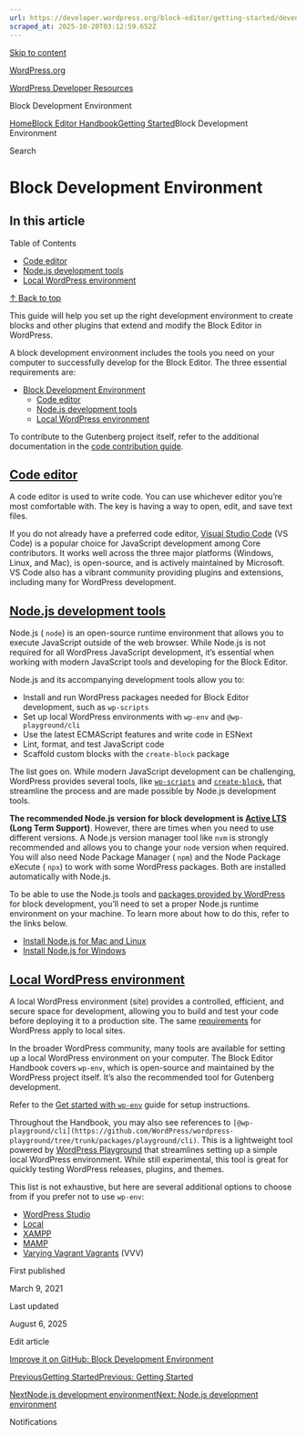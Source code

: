 ```yaml
---
url: https://developer.wordpress.org/block-editor/getting-started/devenv
scraped_at: 2025-10-20T03:12:59.652Z
---
```


[Skip to content](https://developer.wordpress.org/block-editor/getting-started/devenv/#wp--skip-link--target)

[WordPress.org](https://wordpress.org/)

[WordPress Developer Resources](https://developer.wordpress.org/)

Block Development Environment


[Home](https://developer.wordpress.org/)[Block Editor Handbook](https://developer.wordpress.org/block-editor/)[Getting Started](https://developer.wordpress.org/block-editor/getting-started/)Block Development Environment

Search

# Block Development Environment

## In this article

Table of Contents

- [Code editor](https://developer.wordpress.org/block-editor/getting-started/devenv/#code-editor)
- [Node.js development tools](https://developer.wordpress.org/block-editor/getting-started/devenv/#node-js-development-tools)
- [Local WordPress environment](https://developer.wordpress.org/block-editor/getting-started/devenv/#local-wordpress-environment)

[↑ Back to top](https://developer.wordpress.org/block-editor/getting-started/devenv/#wp--skip-link--target)

This guide will help you set up the right development environment to create blocks and other plugins that extend and modify the Block Editor in WordPress.

A block development environment includes the tools you need on your computer to successfully develop for the Block Editor. The three essential requirements are:

- [Block Development Environment](https://developer.wordpress.org/block-editor/getting-started/devenv/#block-development-environment)
  - [Code editor](https://developer.wordpress.org/block-editor/getting-started/devenv/#code-editor)
  - [Node.js development tools](https://developer.wordpress.org/block-editor/getting-started/devenv/#nodejs-development-tools)
  - [Local WordPress environment](https://developer.wordpress.org/block-editor/getting-started/devenv/#local-wordpress-environment)

To contribute to the Gutenberg project itself, refer to the additional documentation in the [code contribution guide](https://developer.wordpress.org/block-editor/contributors/code/getting-started-with-code-contribution).

## [Code editor](https://developer.wordpress.org/block-editor/getting-started/devenv/\#code-editor)

A code editor is used to write code. You can use whichever editor you’re most comfortable with. The key is having a way to open, edit, and save text files.

If you do not already have a preferred code editor, [Visual Studio Code](https://code.visualstudio.com/) (VS Code) is a popular choice for JavaScript development among Core contributors. It works well across the three major platforms (Windows, Linux, and Mac), is open-source, and is actively maintained by Microsoft. VS Code also has a vibrant community providing plugins and extensions, including many for WordPress development.

## [Node.js development tools](https://developer.wordpress.org/block-editor/getting-started/devenv/\#node-js-development-tools)

Node.js ( `node`) is an open-source runtime environment that allows you to execute JavaScript outside of the web browser. While Node.js is not required for all WordPress JavaScript development, it’s essential when working with modern JavaScript tools and developing for the Block Editor.

Node.js and its accompanying development tools allow you to:

- Install and run WordPress packages needed for Block Editor development, such as `wp-scripts`
- Set up local WordPress environments with `wp-env` and `@wp-playground/cli`
- Use the latest ECMAScript features and write code in ESNext
- Lint, format, and test JavaScript code
- Scaffold custom blocks with the `create-block` package

The list goes on. While modern JavaScript development can be challenging, WordPress provides several tools, like [`wp-scripts`](https://developer.wordpress.org/block-editor/getting-started/devenv/get-started-with-wp-scripts/) and [`create-block`](https://developer.wordpress.org/block-editor/getting-started/devenv/get-started-with-create-block/), that streamline the process and are made possible by Node.js development tools.

**The recommended Node.js version for block development is [Active LTS](https://nodejs.org/en/about/previous-releases) (Long Term Support)**. However, there are times when you need to use different versions. A Node.js version manager tool like `nvm` is strongly recommended and allows you to change your `node` version when required. You will also need Node Package Manager ( `npm`) and the Node Package eXecute ( `npx`) to work with some WordPress packages. Both are installed automatically with Node.js.

To be able to use the Node.js tools and [packages provided by WordPress](https://github.com/WordPress/gutenberg/tree/trunk/packages) for block development, you’ll need to set a proper Node.js runtime environment on your machine. To learn more about how to do this, refer to the links below.

- [Install Node.js for Mac and Linux](https://developer.wordpress.org/block-editor/getting-started/devenv/nodejs-development-environment/#node-js-installation-on-mac-and-linux-with-nvm)
- [Install Node.js for Windows](https://developer.wordpress.org/block-editor/getting-started/devenv/nodejs-development-environment/#node-js-installation-on-windows-and-others)

## [Local WordPress environment](https://developer.wordpress.org/block-editor/getting-started/devenv/\#local-wordpress-environment)

A local WordPress environment (site) provides a controlled, efficient, and secure space for development, allowing you to build and test your code before deploying it to a production site. The same [requirements](https://en-gb.wordpress.org/about/requirements/) for WordPress apply to local sites.

In the broader WordPress community, many tools are available for setting up a local WordPress environment on your computer. The Block Editor Handbook covers `wp-env`, which is open-source and maintained by the WordPress project itself. It’s also the recommended tool for Gutenberg development.

Refer to the [Get started with `wp-env`](https://developer.wordpress.org/block-editor/getting-started/devenv/get-started-with-wp-env/) guide for setup instructions.

Throughout the Handbook, you may also see references to `[@wp-playground/cli](https://github.com/WordPress/wordpress-playground/tree/trunk/packages/playground/cli)`. This is a lightweight tool powered by [WordPress Playground](https://developer.wordpress.org/playground/) that streamlines setting up a simple local WordPress environment. While still experimental, this tool is great for quickly testing WordPress releases, plugins, and themes.

This list is not exhaustive, but here are several additional options to choose from if you prefer not to use `wp-env`:

- [WordPress Studio](https://developer.wordpress.com/studio/)
- [Local](https://localwp.com/)
- [XAMPP](https://www.apachefriends.org/)
- [MAMP](https://www.mamp.info/en/mamp/mac/)
- [Varying Vagrant Vagrants](https://varyingvagrantvagrants.org/) (VVV)

First published

March 9, 2021

Last updated

August 6, 2025

Edit article

[Improve it on GitHub: Block Development Environment](https://github.com/WordPress/gutenberg/edit/trunk/docs/getting-started/devenv/README.md)

[PreviousGetting StartedPrevious: Getting Started](https://developer.wordpress.org/block-editor/getting-started/)

[NextNode.js development environmentNext: Node.js development environment](https://developer.wordpress.org/block-editor/getting-started/devenv/nodejs-development-environment/)

Notifications
